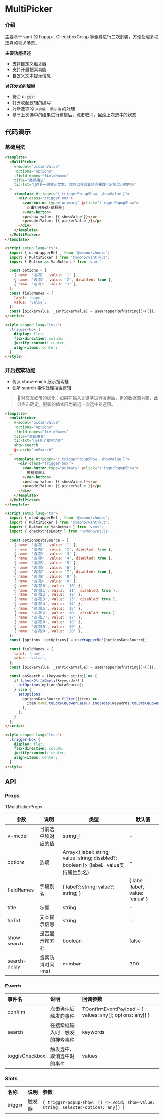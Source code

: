 # MultiPicker

### 介绍

主要基于 vant 的 Popup、CheckboxGroup 等组件进行二次封装，方便处理多项选择的需求场景。

**主要功能描述**

- 支持自定义触发器
- 支持开启搜索功能
- 自定义文本提示信息

**对开发者的解脱**

- 符合 ui 设计
- 打开收起逻辑的编写
- 对所选项的 `真实值`、`展示值` 的处理
- 基于上次选中的结果进行编辑后，点击取消，回滚上次选中的状态

## 代码演示

### 基础用法

```html
<template>
  <MultiPicker
    v-model="pickerValue"
    :options="options"
    :field-names="fieldNames"
    title="基础用法"
    tip-txt="💫这是一段提示文本: 你可以根据业务需要自行定制展示的内容"
  >
    <template #trigger="{ triggerPopupShow, showValue }">
      <div class="trigger-box">
        <van-button type="primary" @click="triggerPopupShow">
          点击打开多选-选择器🤪
        </van-button>
        <p>show value: {{ showValue }}</p>
        <p>modelValue: {{ pickerValue }}</p>
      </div>
    </template>
  </MultiPicker>
</template>

<script setup lang="ts">
  import { useWrapperRef } from '@vmono/vhooks';
  import { MultiPicker } from '@vmono/vant-kit';
  import { Button as VanButton } from 'vant';

  const options = [
    { name: '选项1', value: '1' },
    { name: '选项2', value: '2', disabled: true },
    { name: '选项3', value: '3' },
  ];
  const fieldNames = {
    label: 'name',
    value: 'value',
  };
  const [pickerValue, _setPickerValue] = useWrapperRef<string[]>([]);
</script>

<style scoped lang="less">
  .trigger-box {
    display: flex;
    flex-direction: column;
    justify-content: center;
    align-items: center;
  }
</style>
```

### 开启搜索功能

- 传入 show-earch 展示搜索框
- 侦听 search 事件处理搜索逻辑

> 💫 对交互细节的优化：如果在输入关键字进行搜索后，新的数据源为空，此时点击确定，更新的值依旧为最近一次选中的选项。

```html
<template>
  <MultiPicker
    v-model="pickerValue"
    :options="options"
    :field-names="fieldNames"
    title="基础用法"
    tip-txt="💫开启了搜索功能"
    show-search
    @search="onSearch"
  >
    <template #trigger="{ triggerPopupShow, showValue }">
      <div class="trigger-box">
        <van-button type="primary" @click="triggerPopupShow">
          带搜索框🔍
        </van-button>
        <p>show value: {{ showValue }}</p>
        <p>modelValue: {{ pickerValue }}</p>
      </div>
    </template>
  </MultiPicker>
</template>

<script setup lang="ts">
  import { useWrapperRef } from '@vmono/vhooks';
  import { MultiPicker } from '@vmono/vant-kit';
  import { Button as VanButton } from 'vant';
  import { checkStrIsEmpty } from '@vmono/utils';

  const optionsDataSource = [
    { name: '选项1', value: '1' },
    { name: '选项2', value: '2', disabled: true },
    { name: '选项3', value: '3' },
    { name: '选项4', value: '4', disabled: true },
    { name: '选项5', value: '5' },
    { name: '选项6', value: '6' },
    { name: '选项7', value: '7', disabled: true },
    { name: '选项8', value: '8' },
    { name: '选项9', value: '9' },
    { name: '选项10', value: '10' },
    { name: '选项11', value: '11', disabled: true },
    { name: '选项12', value: '12' },
    { name: '选项13', value: '13', disabled: true },
    { name: '选项14', value: '14' },
    { name: '选项15', value: '15' },
    { name: '选项16', value: '16', disabled: true },
    { name: '选项17', value: '17' },
    { name: '选项18', value: '18' },
    { name: '选项19', value: '19' },
    { name: '选项20', value: '20' },
  ];
  const [options, setOptions] = useWrapperRef(optionsDataSource);

  const fieldNames = {
    label: 'name',
    value: 'value',
  };
  const [pickerValue, _setPickerValue] = useWrapperRef<string[]>([]);

  const onSearch = (keywords: string) => {
    if (checkStrIsEmpty(keywords)) {
      setOptions(optionsDataSource);
    } else {
      setOptions(
        optionsDataSource.filter((item) =>
          item.name.toLocaleLowerCase().includes(keywords.toLocaleLowerCase()),
        ),
      );
    }
  };
</script>

<style scoped lang="less">
  .trigger-box {
    display: flex;
    flex-direction: column;
    justify-content: center;
    align-items: center;
  }
</style>
```

## API

### Props

TMultiPickerProps

| 参数         | 说明               | 类型                                                                                   | 默认值                             |
| ------------ | ------------------ | -------------------------------------------------------------------------------------- | ---------------------------------- |
| v-model      | 当前选中项对应的值 | string[]                                                                               | -                                  |
| options      | 选项               | Array<{ label: string; value: string; disabled?: boolean }> (label、value支持属性别名) | -                                  |
| fieldNames   | 字段别名           | { label?: string; value?: string; }                                                    | { label: 'label', value: 'value' } |
| title        | 标题               | string                                                                                 | -                                  |
| tipTxt       | 文本提示信息       | string                                                                                 | -                                  |
| show-search  | 是否显示搜索框     | boolean                                                                                | false                              |
| search-delay | 搜索防抖时间(ms)   | number                                                                                 | 300                                |

### Events

| 事件名         | 说明                           | 回调参数                                                 |
| :------------- | :----------------------------- | :------------------------------------------------------- |
| confirm        | 点击确认后触发的事件           | TConfirmEventPayload = { values: any[]; options: any[] } |
| search         | 在搜索框输入时，触发的搜索事件 | keywords                                                 |
| toggleCheckbox | 触发选中、取消选中时的事件     | values                                                   |

### Slots

| 名称    | 说明   | 参数                                                                              |
| :------ | :----- | :-------------------------------------------------------------------------------- |
| trigger | 触发器 | `{ trigger-popup-show: () => void; show-value: string; selected-options: any[] }` |
